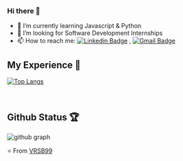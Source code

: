 ### Hi there 👋

- 🌱 I’m currently learning Javascript & Python
- 🤔 I’m looking for Software Development Internships
- 📫 How to reach me: [![Linkedin Badge](https://img.shields.io/badge/-LinkedIn-blue?style=flat-square&logo=Linkedin&logoColor=white&link=https://www.linkedin.com/in/vignesh-raja-s-60410a1b4/)](https://www.linkedin.com/in/vignesh-raja-s-60410a1b4/) , [![Gmail Badge](https://img.shields.io/badge/-Gmail-c14438?style=flat-square&logo=Gmail&logoColor=white&link=mailto:vigneshrsb99@gmail.com)](mailto:vigneshrsb99@gmail.com)

## My Experience 🌟

[![Top Langs](https://github-readme-stats.vercel.app/api/top-langs/?username=vrsb99&theme=react)](https://github.com/vrsb99/github-readme-stats)

<br>

## Github Status 🏆

![github graph](https://activity-graph.herokuapp.com/graph?username=vrsb99&theme=react-dark)
<br>

⭐️ From [VRSB99](https://github.com/vrsb99)

